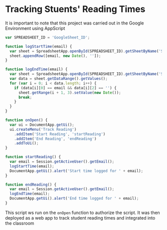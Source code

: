 # Tracking Stuents' Reading Times

It is important to note that this project was carried out in the Google Environment using AppScript

```javascript
var SPREADSHEET_ID = 'GoogleSheet_ID'; 

function logStartTime(email) {
  var sheet = SpreadsheetApp.openById(SPREADSHEET_ID).getSheetByName('Sheet1');
  sheet.appendRow([email, new Date(), '']);
}

function logEndTime(email) {
  var sheet = SpreadsheetApp.openById(SPREADSHEET_ID).getSheetByName('Sheet1');
  var data = sheet.getDataRange().getValues();
  for (var i = 0; i < data.length; i++) {
    if (data[i][0] == email && data[i][2] == '') {
      sheet.getRange(i + 1, 3).setValue(new Date());
      break;
    }
  }
}

function onOpen() {
  var ui = DocumentApp.getUi();
  ui.createMenu('Track Reading')
    .addItem('Start Reading', 'startReading')
    .addItem('End Reading', 'endReading')
    .addToUi();
}

function startReading() {
  var email = Session.getActiveUser().getEmail();
  logStartTime(email);
  DocumentApp.getUi().alert('Start time logged for ' + email);
}

function endReading() {
  var email = Session.getActiveUser().getEmail();
  logEndTime(email);
  DocumentApp.getUi().alert('End time logged for ' + email);
}
```
This script ws run on the ```onOpen``` function to authorize the script. It was then deployed as a web app 
to track student reading times and integrated into the classroom
